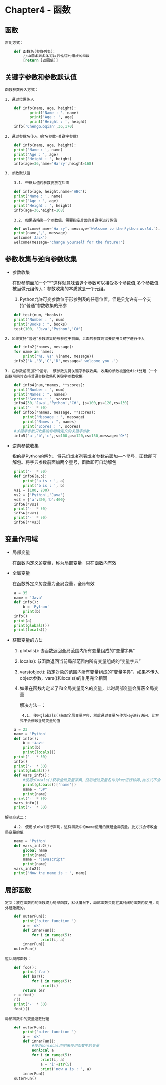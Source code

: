 # Chapter4 - 函数

## 函数

	声明方式：
	
```python
	def 函数名(参数列表):
		//由零条到多条可执行性语句组成的函数
		[return [返回值]]
```	

## 关键字参数和参数默认值

	函数参数传入方式：
		
	1. 通过位置传入

```python
	def info(name, age, height):
           print('Name : ', name)
           print('Age : ', age)
           print('Height : ', height)
	info('ChengGuoqian',36,170) 
```
	
	2. 通过参数名传入（命名参数-关键字参数）
	
```python
	def info(name, age, height):
    print('Name : ', name)
    print('Age : ', age)
    print('Height : ', height)
	info(age=36,name='Harry',height=168)
```

	3. 参数默认值 
	
		3.1. 带默认值的参数要放在后面		
		
```python
	def info(age, height,name='ABC'):
    print('Name : ', name)
    print('Age : ', age)
    print('Height : ', height)
	info(age=36,height=168)
```

		3.2. 如果省略第一个参数值，需要指定后面的关键字进行传值
		
```python
	def welcome(name="Harry", message="Welcome to the Python world."):
    print(name,',', message)
	welcome('Jack')
	welcome(message='change yourself for the future!')
```

## 参数收集与逆向参数收集

- 参数收集

	在形参前面加一个"\*"这样就意味着这个参数可以接受多个参数值,多个参数值被当做元组传入：参数收集的本质就是一个元组。
	
	1. Python允许可变参数位于形参列表的任意位置，但是只允许有一个支持“普通”参数收集的形参
	
```python
	def test(num, *books):
    print("Number : ", num)
    print("Books : ", books)
	test(100, 'Java','Python','C#') 
```	
	
	2. 如果支持“普通”参数收集的形参位于前面，后面的参数则需要使用关键字进行传入
	
```python
	def info2(*names, message):
    for name in names:
        print('%s, %s' %(name, message))
	info2('A','B','C','D',message=' welcome you .')   
```	

	3. 在参数前面加2个星号， 该参数支持关键字参数收集，收集的参数被当做dict处理（一个函数可同时支持普通参数收集和关键字参数收集）
	
```python
	def info4(num,*names, **scores):
    print('Number : ', num)
    print("Names : ", names)
    print('Scores : ', scores)
	info4(30,'Java','Python','C#', js=100,ps=120,cs=150)  
	print('-' * 50)
	def info5(*names, message, **scores):
		print('Message : ', message)
		print("Names : ", names)
		print('Scores : ', scores)
	#关键字参数只收集没有明确定义的关键字参数
	info5('a','b','c',js=100,ps=120,cs=150,message='OK')  
```	
	
- 逆向参数收集

	指的是Python的解包，将元组或者列表或者参数前面加一个星号，函数即可解包。将字典参数前面加两个星号，函数即可自动解包
	
```python
	print('-' * 50)
	def info6(a,b):
		print('a is : ', a)
		print('b is : ', b)
	vs1 = (100, 200)
	vs2 = ['Python','Java']    
	vs3 = {'a':300,'b':400}
	info6(*vs1)
	print('-' * 50)
	info6(*vs2)
	print('-' * 50)
	info6(**vs3) 
```

## 变量作用域

- 局部变量

	在函数内定义的变量，称为局部变量，只在函数内有效

- 全局变量

	在函数外定义的变量为全局变量，全局有效
	
```python
	a = 35
	name = 'Java'
	def info():
		b = 'Python'
		print(b)
	info()
	print(a)
	print(globals())
	print(locals())
```
	
- 获取变量的方法

	1. globals(): 该函数返回全局范围内所有变量组成的“变量字典”
	
	2. locals(): 该函数返回当前局部范围内所有变量组成的“变量字典”
	
	3. vars(object): 指定对象的范围内所有变量组成的“变量字典”，如果不传入object参数，vars()和locals()的作用完全相同
	
	4. 如果在函数内定义了和全局变量同名的变量，此时局部变量会屏蔽全局变量
	
		解决方法一：
		
			4.1. 使用globals()获取全局变量字典，然后通过变量名作为key进行访问，此方式不会修改全局变量的值
	
```python
	a = 23
	name = 'Python'
	def info():
		b = "Java"
		print(b)
		print(locals())
	print('-' * 50)    
	info()
	print('-' * 50)    
	print(globals())
	def vars_info():
		#使用globals()获取全局变量字典，然后通过变量名作为key进行访问,此方式不会修改全局变量的值
		print(globals()['name'])
		name = "C#"
		print(name)
	print('-' * 50)        
	vars_info()
	print('-' * 50)  
```

	解决方式二：
		
		4.2. 使用global进行声明，这样函数中的name使用的就是全局变量，此方式会修改全局变量的值
		
```python
	name = 'Python'
	def vars_info2():
		global name
		print(name)
		name = "Javascript"
		print(name)
	vars_info2()
	print("Now the name is : ", name) 
```
## 局部函数

	定义：放在函数内的函数成为局部函数，默认情况下，局部函数只能在其封闭的函数内使用，对外是隐藏的。
	
```python
	def outerFun():
		print('outer function ')
		a = 'ok'
		def innerFun():
			for i in range(5):
				print(i, a)
		innerFun()
	outerFun()  
```

	返回局部函数：

```python
	def foo():
		print('foo')
		def bar():
			for i in range(5):
				print(i)
		return bar
	r = foo()
	r()
	print('-' * 50)
	foo()()
```

	局部函数中的变量遮蔽处理
	
```python
	def outerFun():
		print('outer function ')
		a = 'ok'
		def innerFun():
			#使用nonlocal声明来使用函数中的变量
			nonlocal a
			for i in range(5):              
				print(i, a)
				a = 'i'+str(5)
				print('now a is : ', a)
		innerFun()
	outerFun()  
```
	
